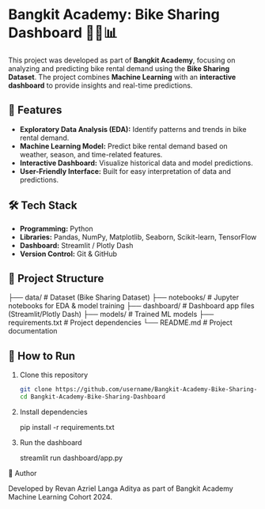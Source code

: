 # Bangkit Academy: Bike Sharing Dashboard 🚴‍♂️📊  

This project was developed as part of **Bangkit Academy**, focusing on analyzing and predicting bike rental demand using the **Bike Sharing Dataset**. The project combines **Machine Learning** with an **interactive dashboard** to provide insights and real-time predictions.  

## 📌 Features  
- **Exploratory Data Analysis (EDA):** Identify patterns and trends in bike rental demand.  
- **Machine Learning Model:** Predict bike rental demand based on weather, season, and time-related features.  
- **Interactive Dashboard:** Visualize historical data and model predictions.  
- **User-Friendly Interface:** Built for easy interpretation of data and predictions.  

## 🛠️ Tech Stack  
- **Programming:** Python  
- **Libraries:** Pandas, NumPy, Matplotlib, Seaborn, Scikit-learn, TensorFlow  
- **Dashboard:** Streamlit / Plotly Dash  
- **Version Control:** Git & GitHub  

## 📂 Project Structure  
├── data/ # Dataset (Bike Sharing Dataset)
├── notebooks/ # Jupyter notebooks for EDA & model training
├── dashboard/ # Dashboard app files (Streamlit/Plotly Dash)
├── models/ # Trained ML models
├── requirements.txt # Project dependencies
└── README.md # Project documentation

## 🚀 How to Run  
1. Clone this repository  
   ```bash
   git clone https://github.com/username/Bangkit-Academy-Bike-Sharing-Dashboard.git
   cd Bangkit-Academy-Bike-Sharing-Dashboard

2. Install dependencies

   pip install -r requirements.txt

3. Run the dashboard

   streamlit run dashboard/app.py

👤 Author

Developed by Revan Azriel Langa Aditya as part of Bangkit Academy Machine Learning Cohort 2024.

